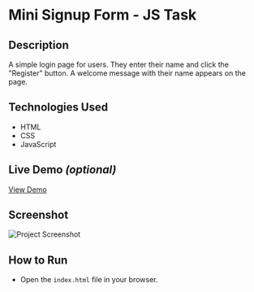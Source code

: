 # Mini Signup Form - JS Task

## Description
A simple login page for users. They enter their name and click the "Register" button. A welcome message with their name appears on the page.

## Technologies Used
- HTML
- CSS
- JavaScript

## Live Demo *(optional)*
[View Demo](https://your-demo-link.com)

## Screenshot
![Project Screenshot](./screenshot.png)

## How to Run
- Open the `index.html` file in your browser.
